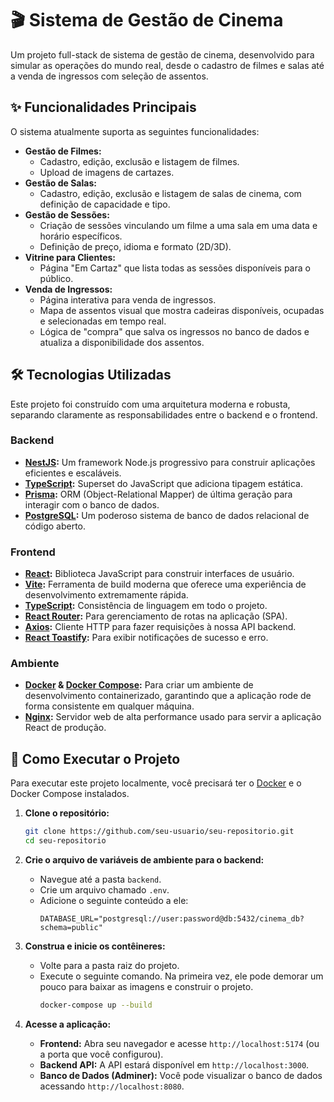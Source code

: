 # 🎬 Sistema de Gestão de Cinema

Um projeto full-stack de sistema de gestão de cinema, desenvolvido para simular as operações do mundo real, desde o cadastro de filmes e salas até a venda de ingressos com seleção de assentos.

## ✨ Funcionalidades Principais

O sistema atualmente suporta as seguintes funcionalidades:

  * **Gestão de Filmes:**
      * Cadastro, edição, exclusão e listagem de filmes.
      * Upload de imagens de cartazes.
  * **Gestão de Salas:**
      * Cadastro, edição, exclusão e listagem de salas de cinema, com definição de capacidade e tipo.
  * **Gestão de Sessões:**
      * Criação de sessões vinculando um filme a uma sala em uma data e horário específicos.
      * Definição de preço, idioma e formato (2D/3D).
  * **Vitrine para Clientes:**
      * Página "Em Cartaz" que lista todas as sessões disponíveis para o público.
  * **Venda de Ingressos:**
      * Página interativa para venda de ingressos.
      * Mapa de assentos visual que mostra cadeiras disponíveis, ocupadas e selecionadas em tempo real.
      * Lógica de "compra" que salva os ingressos no banco de dados e atualiza a disponibilidade dos assentos.

## 🛠️ Tecnologias Utilizadas

Este projeto foi construído com uma arquitetura moderna e robusta, separando claramente as responsabilidades entre o backend e o frontend.

### **Backend**

  * **[NestJS](https://nestjs.com/):** Um framework Node.js progressivo para construir aplicações eficientes e escaláveis.
  * **[TypeScript](https://www.typescriptlang.org/):** Superset do JavaScript que adiciona tipagem estática.
  * **[Prisma](https://www.prisma.io/):** ORM (Object-Relational Mapper) de última geração para interagir com o banco de dados.
  * **[PostgreSQL](https://www.postgresql.org/):** Um poderoso sistema de banco de dados relacional de código aberto.

### **Frontend**

  * **[React](https://reactjs.org/):** Biblioteca JavaScript para construir interfaces de usuário.
  * **[Vite](https://vitejs.dev/):** Ferramenta de build moderna que oferece uma experiência de desenvolvimento extremamente rápida.
  * **[TypeScript](https://www.typescriptlang.org/):** Consistência de linguagem em todo o projeto.
  * **[React Router](https://reactrouter.com/):** Para gerenciamento de rotas na aplicação (SPA).
  * **[Axios](https://axios-http.com/):** Cliente HTTP para fazer requisições à nossa API backend.
  * **[React Toastify](https://fkhadra.github.io/react-toastify/introduction):** Para exibir notificações de sucesso e erro.

### **Ambiente**

  * **[Docker](https://www.docker.com/) & [Docker Compose](https://docs.docker.com/compose/):** Para criar um ambiente de desenvolvimento containerizado, garantindo que a aplicação rode de forma consistente em qualquer máquina.
  * **[Nginx](https://www.nginx.com/):** Servidor web de alta performance usado para servir a aplicação React de produção.

## 🚀 Como Executar o Projeto

Para executar este projeto localmente, você precisará ter o [Docker](https://www.docker.com/products/docker-desktop/) e o Docker Compose instalados.

1.  **Clone o repositório:**

    ```bash
    git clone https://github.com/seu-usuario/seu-repositorio.git
    cd seu-repositorio
    ```

2.  **Crie o arquivo de variáveis de ambiente para o backend:**

      * Navegue até a pasta `backend`.
      * Crie um arquivo chamado `.env`.
      * Adicione o seguinte conteúdo a ele:
        ```env
        DATABASE_URL="postgresql://user:password@db:5432/cinema_db?schema=public"
        ```

3.  **Construa e inicie os contêineres:**

      * Volte para a pasta raiz do projeto.
      * Execute o seguinte comando. Na primeira vez, ele pode demorar um pouco para baixar as imagens e construir o projeto.
        ```bash
        docker-compose up --build
        ```

4.  **Acesse a aplicação:**

      * **Frontend:** Abra seu navegador e acesse `http://localhost:5174` (ou a porta que você configurou).
      * **Backend API:** A API estará disponível em `http://localhost:3000`.
      * **Banco de Dados (Adminer):** Você pode visualizar o banco de dados acessando `http://localhost:8080`.
